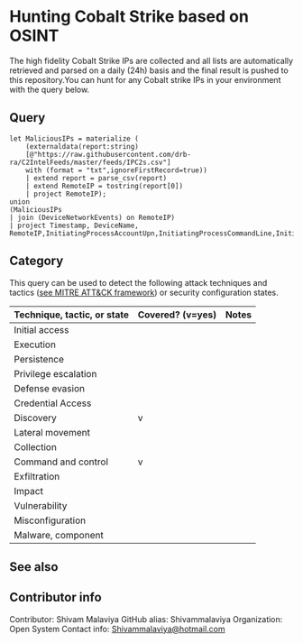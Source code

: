 # Hunting Cobalt Strike based on OSINT

The high fidelity Cobalt Strike IPs are collected and all lists are automatically retrieved and parsed on a daily (24h) basis and the final result is pushed to this repository.You can hunt for any Cobalt strike IPs in your environment with the query below.

## Query

```Kusto
let MaliciousIPs = materialize (
    (externaldata(report:string)
    [@"https://raw.githubusercontent.com/drb-ra/C2IntelFeeds/master/feeds/IPC2s.csv"]
    with (format = "txt",ignoreFirstRecord=true))
    | extend report = parse_csv(report)
    | extend RemoteIP = tostring(report[0])
    | project RemoteIP);
union
(MaliciousIPs
| join (DeviceNetworkEvents) on RemoteIP)
| project Timestamp, DeviceName, RemoteIP,InitiatingProcessAccountUpn,InitiatingProcessCommandLine,InitiatingProcessFileName
```
## Category

This query can be used to detect the following attack techniques and tactics ([see MITRE ATT&CK framework](https://attack.mitre.org/)) or security configuration states.

| Technique, tactic, or state | Covered? (v=yes) | Notes |
|-|-|-|
| Initial access |  |  |
| Execution |  |  |
| Persistence |  |  |
| Privilege escalation | |  |
| Defense evasion |  |  |
| Credential Access |  |  |
| Discovery | v |  |
| Lateral movement |  |  |
| Collection |  |  |
| Command and control | v |  |
| Exfiltration |  |  |
| Impact |  |  |
| Vulnerability |  |  |
| Misconfiguration |  |  |
| Malware, component |  |  |

## See also



## Contributor info
Contributor: Shivam Malaviya
GitHub alias: Shivammalaviya
Organization: Open System
Contact info: Shivammalaviya@hotmail.com